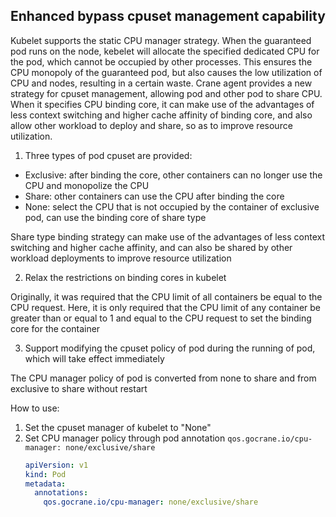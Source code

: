 ## Enhanced bypass cpuset management capability
Kubelet supports the static CPU manager strategy. When the guaranteed pod runs on the node, kebelet will allocate the specified dedicated CPU for the pod, which cannot be occupied by other processes. This ensures the CPU monopoly of the guaranteed pod, but also causes the low utilization of CPU and nodes, resulting in a certain waste.
Crane agent provides a new strategy for cpuset management, allowing pod and other pod to share CPU. When it specifies CPU binding core, it can make use of the advantages of less context switching and higher cache affinity of binding core, and also allow other workload to deploy and share, so as to improve resource utilization.

1. Three types of pod cpuset are provided:

- Exclusive: after binding the core, other containers can no longer use the CPU and monopolize the CPU
- Share: other containers can use the CPU after binding the core
- None: select the CPU that is not occupied by the container of exclusive pod, can use the binding core of share type

Share type binding strategy can make use of the advantages of less context switching and higher cache affinity, and can also be shared by other workload deployments to improve resource utilization

2. Relax the restrictions on binding cores in kubelet

Originally, it was required that the CPU limit of all containers be equal to the CPU request. Here, it is only required that the CPU limit of any container be greater than or equal to 1 and equal to the CPU request to set the binding core for the container


3. Support modifying the cpuset policy of pod during the running of pod, which will take effect immediately

The CPU manager policy of pod is converted from none to share and from exclusive to share without restart

How to use:
1. Set the cpuset manager of kubelet to "None"
2. Set CPU manager policy through pod annotation
   `qos.gocrane.io/cpu-manager: none/exclusive/share`
   ```yaml
   apiVersion: v1
   kind: Pod
   metadata:
     annotations:
       qos.gocrane.io/cpu-manager: none/exclusive/share
   ```